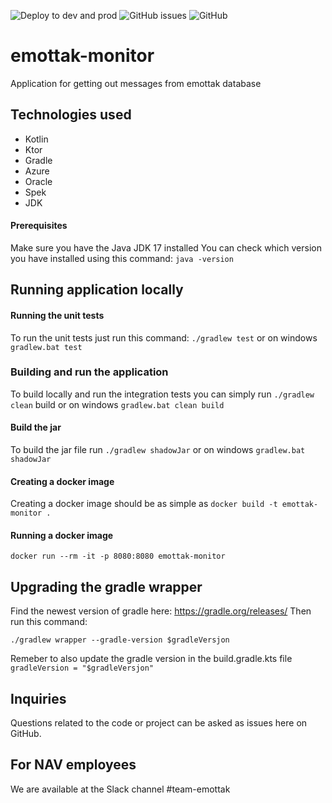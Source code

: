 ![Deploy to dev and prod](https://github.com/navikt/emottak-monitor/workflows/Deploy%20to%20dev%20and%20prod/badge.svg?branch=master)
![GitHub issues](https://img.shields.io/github/issues-raw/navikt/emottak-monitor)
![GitHub](https://img.shields.io/github/license/navikt/emottak-monitor)
# emottak-monitor
Application for getting out messages from emottak database

## Technologies used
* Kotlin
* Ktor
* Gradle
* Azure
* Oracle
* Spek
* JDK

#### Prerequisites
Make sure you have the Java JDK 17 installed
You can check which version you have installed using this command:
`java -version`

## Running application locally

#### Running the unit tests
To run the unit tests just run this command:
`./gradlew test` or on windows `gradlew.bat test`

### Building and run the application
To build locally and run the integration tests you can simply run `./gradlew clean` build or on windows `gradlew.bat clean build`

#### Build the jar
To build the jar file run `./gradlew shadowJar` or on windows `gradlew.bat shadowJar`

#### Creating a docker image
Creating a docker image should be as simple as `docker build -t emottak-monitor .`

#### Running a docker image
`docker run --rm -it -p 8080:8080 emottak-monitor`

## Upgrading the gradle wrapper
Find the newest version of gradle here: https://gradle.org/releases/ Then run this command:

```./gradlew wrapper --gradle-version $gradleVersjon```

Remeber to also update the gradle version in the build.gradle.kts file
```gradleVersion = "$gradleVersjon"```

## Inquiries
Questions related to the code or project can be asked as issues here on GitHub.

## For NAV employees
We are available at the Slack channel #team-emottak 
